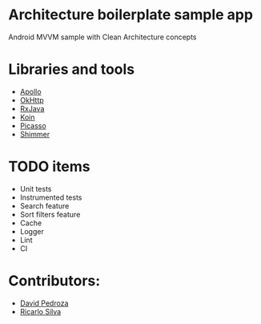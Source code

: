 # Architecture boilerplate sample app
Android MVVM sample with Clean Architecture concepts

# Libraries and tools
- [Apollo](https://github.com/apollographql/apollo-android)
- [OkHttp](https://square.github.io/okhttp/)
- [RxJava](https://github.com/ReactiveX/RxJava)
- [Koin](https://github.com/InsertKoinIO/koin)
- [Picasso](https://github.com/square/picasso)
- [Shimmer](https://github.com/facebook/shimmer-android)

# TODO items
- Unit tests
- Instrumented tests
- Search feature
- Sort filters feature
- Cache
- Logger
- Lint
- CI

# Contributors:
- [David Pedroza](https://github.com/dpedroza)
- [Ricarlo Silva](https://github.com/ricarlo-silva)
